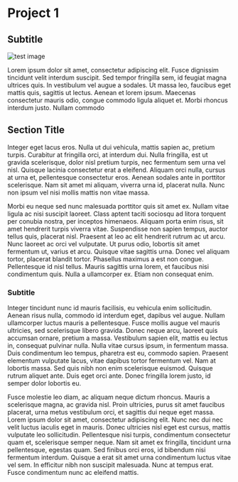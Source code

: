 # Project 1
## Subtitle

![test image](https://res.cloudinary.com/dyzmnhqpr/image/upload/v1585177799/sample.jpg)

Lorem ipsum dolor sit amet, consectetur adipiscing elit. Fusce dignissim tincidunt velit interdum suscipit. Sed tempor fringilla sem, id feugiat magna ultrices quis. In vestibulum vel augue a sodales. Ut massa leo, faucibus eget mattis quis, sagittis ut lectus. Aenean et lorem ipsum. Maecenas consectetur mauris odio, congue commodo ligula aliquet et. Morbi rhoncus interdum justo. Nullam commodo 
            
## Section Title

Integer eget lacus eros. Nulla ut dui vehicula, mattis sapien ac, pretium turpis. Curabitur at fringilla orci, at interdum dui. Nulla fringilla, est ut gravida scelerisque, dolor nisl pretium turpis, nec fermentum sem urna vel nisl. Quisque lacinia consectetur erat a eleifend. Aliquam orci nulla, cursus at urna et, pellentesque consectetur eros. Aenean sodales ante in porttitor scelerisque. Nam sit amet mi aliquam, viverra urna id, placerat nulla. Nunc non ipsum vel nisi mollis mattis non vitae massa.

Morbi eu neque sed nunc malesuada porttitor quis sit amet ex. Nullam vitae ligula ac nisi suscipit laoreet. Class aptent taciti sociosqu ad litora torquent per conubia nostra, per inceptos himenaeos. Aliquam porta enim risus, sit amet hendrerit turpis viverra vitae. Suspendisse non sapien tempus, auctor tellus quis, placerat nisl. Praesent at leo ac elit hendrerit rutrum ac ut arcu. Nunc laoreet ac orci vel vulputate. Ut purus odio, lobortis sit amet fermentum ut, varius et arcu. Quisque vitae sagittis urna. Donec vel aliquam tortor, placerat blandit tortor. Phasellus maximus a est non congue. Pellentesque id nisl tellus. Mauris sagittis urna lorem, et faucibus nisi condimentum quis. Nulla a ullamcorper ex. Etiam non consequat enim.

### Subtitle

Integer tincidunt nunc id mauris facilisis, eu vehicula enim sollicitudin. Aenean risus nulla, commodo id interdum eget, dapibus vel augue. Nullam ullamcorper luctus mauris a pellentesque. Fusce mollis augue vel mauris ultricies, sed scelerisque libero gravida. Donec neque arcu, laoreet quis accumsan ornare, pretium a massa. Vestibulum sapien elit, mattis eu lectus in, consequat pulvinar nulla. Nulla vitae cursus ipsum, in fermentum massa. Duis condimentum leo tempus, pharetra est eu, commodo sapien. Praesent elementum vulputate lacus, vitae dapibus tortor fermentum vel. Nam at lobortis massa. Sed quis nibh non enim scelerisque euismod. Quisque rutrum aliquet ante. Duis eget orci ante. Donec fringilla lorem justo, id semper dolor lobortis eu.
 
Fusce molestie leo diam, ac aliquam neque dictum rhoncus. Mauris a scelerisque magna, ac gravida nisl. Proin ultricies, purus sit amet faucibus placerat, urna metus vestibulum orci, et sagittis dui neque eget massa. Lorem ipsum dolor sit amet, consectetur adipiscing elit. Nunc nec dui nec velit luctus iaculis eget in mauris. Donec ultricies nisl eget est cursus, mattis vulputate leo sollicitudin. Pellentesque nisi turpis, condimentum consectetur quam et, scelerisque semper neque. Nam sit amet ex fringilla, tincidunt urna pellentesque, egestas quam. Sed finibus orci eros, id bibendum nisi fermentum interdum. Quisque a erat sit amet urna condimentum luctus vitae vel sem. In efficitur nibh non suscipit malesuada. Nunc at tempus erat. Fusce condimentum nunc ac eleifend mattis.